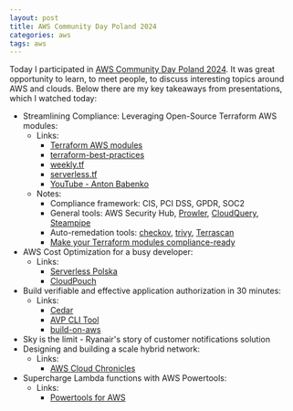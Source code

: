 ```yaml
---
layout: post
title: AWS Community Day Poland 2024
categories: aws
tags: aws
---
```


Today I participated in [AWS Community Day Poland 2024](https://awscommunity.pl/). It was great opportunity to learn, to meet people, to discuss interesting topics around AWS and clouds. Below there are my key takeaways from presentations, which I watched today:

- Streamlining Compliance: Leveraging Open-Source Terraform AWS modules:
  - Links:
    - [Terraform AWS modules](https://github.com/terraform-aws-modules)
    - [terraform-best-practices](https://github.com/antonbabenko/terraform-best-practices)
    - [weekly.tf](https://www.weekly.tf/)
    - [serverless.tf](https://serverless.tf/)
    - [YouTube - Anton Babenko](https://www.youtube.com/channel/UCGH0yYPvlCN1VjSFMGVmFgQ)
  - Notes:
    - Compliance framework: CIS, PCI DSS, GPDR, SOC2
    - General tools: AWS Security Hub, [Prowler](https://github.com/prowler-cloud/prowler), [CloudQuery](https://www.cloudquery.io/), [Steampipe](https://steampipe.io/)
    - Auto-remedation tools: [checkov](https://www.checkov.io/), [trivy](https://trivy.dev/), [Terrascan](https://runterrascan.io/)
    - [Make your Terraform modules compliance-ready](https://compliance.tf/)
- AWS Cost Optimization for a busy developer:
  - Links:
    - [Serverless Polska](https://serverlesspolska.pl/)
    - [CloudPouch](https://cloudpouch.dev/)
- Build verifiable and effective application authorization in 30 minutes:
  - Links:
    - [Cedar](https://www.cedarpolicy.com/en)
    - [AVP CLI Tool](https://github.com/Pigius/avp-cli)
    - [build-on-aws](https://github.com/build-on-aws)
- Sky is the limit - Ryanair's story of customer notifications solution
- Designing and building a scale hybrid network:
  - Links:
    - [AWS Cloud Chronicles](https://www.cloudresearch.tech/)
- Supercharge Lambda functions with AWS Powertools:
  - Links:
    - [Powertools for AWS](https://powertools.aws.dev/)